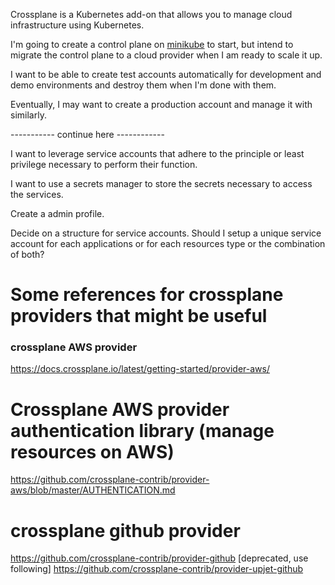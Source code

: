 Crossplane is a Kubernetes add-on that allows you to manage cloud infrastructure using Kubernetes.  

I'm going to create a control plane on [minikube](../../infrastructure/k8s/minikube/gettingStarted-minikube.md) to start, but intend to migrate the control plane to a cloud provider when I am ready to scale it up.

I want to be able to create test accounts automatically for development and demo environments and destroy them when I'm done with them.   

Eventually, I may want to create a production account and manage it with similarly.


-----------  continue here ------------


I want to leverage service accounts that adhere to the principle or least privilege necessary to perform their function.  

I want to use a secrets manager to store the secrets necessary to access the services.

Create a admin profile.

Decide on a structure for service accounts.  Should I setup a unique service account for each applications or for each resources type or the combination of both?



# Some references for crossplane providers that might be useful 
### crossplane AWS provider
https://docs.crossplane.io/latest/getting-started/provider-aws/


# Crossplane AWS provider authentication library (manage resources on AWS)
https://github.com/crossplane-contrib/provider-aws/blob/master/AUTHENTICATION.md

# crossplane github provider
https://github.com/crossplane-contrib/provider-github [deprecated, use following]
https://github.com/crossplane-contrib/provider-upjet-github